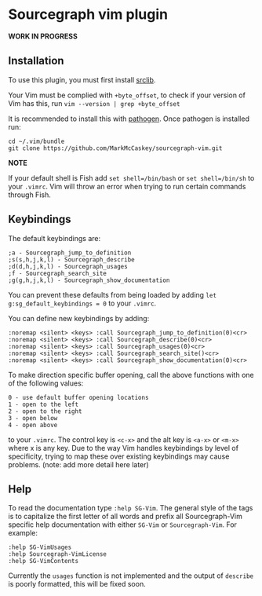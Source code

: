 # Sourcegraph vim plugin

**WORK IN PROGRESS**

## Installation

To use this plugin, you must first install [srclib](https://srclib.org).

Your Vim must be complied with `+byte_offset`, to check if your version of Vim has this, run `vim --version | grep +byte_offset`

It is recommended to install this with [pathogen](https://github.com/tpope/vim-pathogen).
Once pathogen is installed run:
```
cd ~/.vim/bundle
git clone https://github.com/MarkMcCaskey/sourcegraph-vim.git
```
**NOTE**

If your default shell is Fish add `set shell=/bin/bash` or `set shell=/bin/sh` to your `.vimrc`.  Vim will throw an error when trying to run certain commands through Fish.

## Keybindings

The default keybindings are:
```
;a - Sourcegraph_jump_to_definition
;s(s,h,j,k,l) - Sourcegraph_describe
;d(d,h,j,k,l) - Sourcegraph_usages
;f - Sourcegraph_search_site
;g(g,h,j,k,l) - Sourcegraph_show_documentation
```

You can prevent these defaults from being loaded by adding `let g:sg_default_keybindings = 0` to your `.vimrc`.

You can define new keybindings by adding:
```
:noremap <silent> <keys> :call Sourcegraph_jump_to_definition(0)<cr>
:noremap <silent> <keys> :call Sourcegraph_describe(0)<cr>
:noremap <silent> <keys> :call Sourcegraph_usages(0)<cr>
:noremap <silent> <keys> :call Sourcegraph_search_site()<cr>
:noremap <silent> <keys> :call Sourcegraph_show_documentation(0)<cr>
```
To make direction specific buffer opening, call the above functions with one of the following values:
```
0 - use default buffer opening locations
1 - open to the left
2 - open to the right
3 - open below
4 - open above
```
to your `.vimrc`.
The control key is `<c-x>` and the alt key is `<a-x>` or `<m-x>` where x is any key.
Due to the way Vim handles keybindings by level of specificity, trying to map these over existing keybindings may cause problems.
(note: add more detail here later)

## Help

To read the documentation type `:help SG-Vim`.
The general style of the tags is to capitalize the first letter of all words and prefix all Sourcegraph-Vim specific help documentation with either `SG-Vim` or `Sourcegraph-Vim`.
For example:
```
:help SG-VimUsages
:help Sourcegraph-VimLicense
:help SG-VimContents
```

Currently the `usages` function is not implemented and the output of `describe` is poorly formatted, this will be fixed soon.
